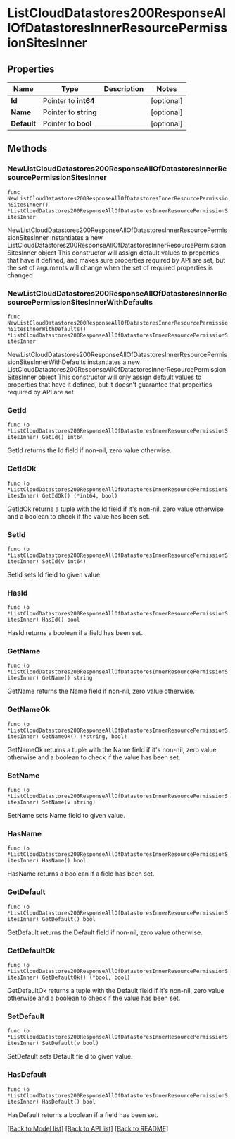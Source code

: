 # ListCloudDatastores200ResponseAllOfDatastoresInnerResourcePermissionSitesInner

## Properties

Name | Type | Description | Notes
------------ | ------------- | ------------- | -------------
**Id** | Pointer to **int64** |  | [optional] 
**Name** | Pointer to **string** |  | [optional] 
**Default** | Pointer to **bool** |  | [optional] 

## Methods

### NewListCloudDatastores200ResponseAllOfDatastoresInnerResourcePermissionSitesInner

`func NewListCloudDatastores200ResponseAllOfDatastoresInnerResourcePermissionSitesInner() *ListCloudDatastores200ResponseAllOfDatastoresInnerResourcePermissionSitesInner`

NewListCloudDatastores200ResponseAllOfDatastoresInnerResourcePermissionSitesInner instantiates a new ListCloudDatastores200ResponseAllOfDatastoresInnerResourcePermissionSitesInner object
This constructor will assign default values to properties that have it defined,
and makes sure properties required by API are set, but the set of arguments
will change when the set of required properties is changed

### NewListCloudDatastores200ResponseAllOfDatastoresInnerResourcePermissionSitesInnerWithDefaults

`func NewListCloudDatastores200ResponseAllOfDatastoresInnerResourcePermissionSitesInnerWithDefaults() *ListCloudDatastores200ResponseAllOfDatastoresInnerResourcePermissionSitesInner`

NewListCloudDatastores200ResponseAllOfDatastoresInnerResourcePermissionSitesInnerWithDefaults instantiates a new ListCloudDatastores200ResponseAllOfDatastoresInnerResourcePermissionSitesInner object
This constructor will only assign default values to properties that have it defined,
but it doesn't guarantee that properties required by API are set

### GetId

`func (o *ListCloudDatastores200ResponseAllOfDatastoresInnerResourcePermissionSitesInner) GetId() int64`

GetId returns the Id field if non-nil, zero value otherwise.

### GetIdOk

`func (o *ListCloudDatastores200ResponseAllOfDatastoresInnerResourcePermissionSitesInner) GetIdOk() (*int64, bool)`

GetIdOk returns a tuple with the Id field if it's non-nil, zero value otherwise
and a boolean to check if the value has been set.

### SetId

`func (o *ListCloudDatastores200ResponseAllOfDatastoresInnerResourcePermissionSitesInner) SetId(v int64)`

SetId sets Id field to given value.

### HasId

`func (o *ListCloudDatastores200ResponseAllOfDatastoresInnerResourcePermissionSitesInner) HasId() bool`

HasId returns a boolean if a field has been set.

### GetName

`func (o *ListCloudDatastores200ResponseAllOfDatastoresInnerResourcePermissionSitesInner) GetName() string`

GetName returns the Name field if non-nil, zero value otherwise.

### GetNameOk

`func (o *ListCloudDatastores200ResponseAllOfDatastoresInnerResourcePermissionSitesInner) GetNameOk() (*string, bool)`

GetNameOk returns a tuple with the Name field if it's non-nil, zero value otherwise
and a boolean to check if the value has been set.

### SetName

`func (o *ListCloudDatastores200ResponseAllOfDatastoresInnerResourcePermissionSitesInner) SetName(v string)`

SetName sets Name field to given value.

### HasName

`func (o *ListCloudDatastores200ResponseAllOfDatastoresInnerResourcePermissionSitesInner) HasName() bool`

HasName returns a boolean if a field has been set.

### GetDefault

`func (o *ListCloudDatastores200ResponseAllOfDatastoresInnerResourcePermissionSitesInner) GetDefault() bool`

GetDefault returns the Default field if non-nil, zero value otherwise.

### GetDefaultOk

`func (o *ListCloudDatastores200ResponseAllOfDatastoresInnerResourcePermissionSitesInner) GetDefaultOk() (*bool, bool)`

GetDefaultOk returns a tuple with the Default field if it's non-nil, zero value otherwise
and a boolean to check if the value has been set.

### SetDefault

`func (o *ListCloudDatastores200ResponseAllOfDatastoresInnerResourcePermissionSitesInner) SetDefault(v bool)`

SetDefault sets Default field to given value.

### HasDefault

`func (o *ListCloudDatastores200ResponseAllOfDatastoresInnerResourcePermissionSitesInner) HasDefault() bool`

HasDefault returns a boolean if a field has been set.


[[Back to Model list]](../README.md#documentation-for-models) [[Back to API list]](../README.md#documentation-for-api-endpoints) [[Back to README]](../README.md)


